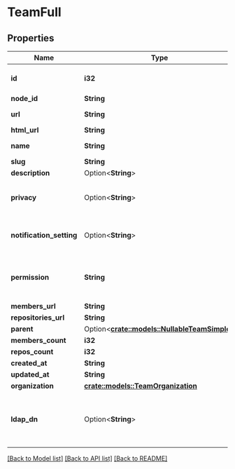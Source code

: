 # TeamFull

## Properties

Name | Type | Description | Notes
------------ | ------------- | ------------- | -------------
**id** | **i32** | Unique identifier of the team | 
**node_id** | **String** |  | 
**url** | **String** | URL for the team | 
**html_url** | **String** |  | 
**name** | **String** | Name of the team | 
**slug** | **String** |  | 
**description** | Option<**String**> |  | 
**privacy** | Option<**String**> | The level of privacy this team should have | [optional]
**notification_setting** | Option<**String**> | The notification setting the team has set | [optional]
**permission** | **String** | Permission that the team will have for its repositories | 
**members_url** | **String** |  | 
**repositories_url** | **String** |  | 
**parent** | Option<[**crate::models::NullableTeamSimple**](nullable-team-simple.md)> |  | [optional]
**members_count** | **i32** |  | 
**repos_count** | **i32** |  | 
**created_at** | **String** |  | 
**updated_at** | **String** |  | 
**organization** | [**crate::models::TeamOrganization**](team-organization.md) |  | 
**ldap_dn** | Option<**String**> | Distinguished Name (DN) that team maps to within LDAP environment | [optional]

[[Back to Model list]](../README.md#documentation-for-models) [[Back to API list]](../README.md#documentation-for-api-endpoints) [[Back to README]](../README.md)


